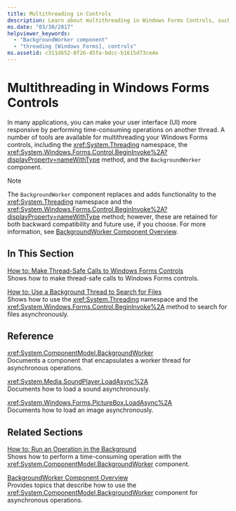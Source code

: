 ```yaml
---
title: Multithreading in Controls
description: Learn about multithreading in Windows Forms Controls, such as making your UI more responsive by performing time-consuming operations on another thread.
ms.date: "03/30/2017"
helpviewer_keywords: 
  - "BackgroundWorker component"
  - "threading [Windows Forms], controls"
ms.assetid: c311d652-0f26-45fa-bdcc-b1615d73ce4e
---
```

# Multithreading in Windows Forms Controls
In many applications, you can make your user interface (UI) more responsive by performing time-consuming operations on another thread. A number of tools are available for multithreading your Windows Forms controls, including the <xref:System.Threading> namespace, the <xref:System.Windows.Forms.Control.BeginInvoke%2A?displayProperty=nameWithType> method, and the `BackgroundWorker` component.  
  
> [!NOTE]
> The `BackgroundWorker` component replaces and adds functionality to the <xref:System.Threading> namespace and the <xref:System.Windows.Forms.Control.BeginInvoke%2A?displayProperty=nameWithType> method; however, these are retained for both backward compatibility and future use, if you choose. For more information, see [BackgroundWorker Component Overview](backgroundworker-component-overview.md).  
  
## In This Section  
 [How to: Make Thread-Safe Calls to Windows Forms Controls](how-to-make-thread-safe-calls-to-windows-forms-controls.md)  
 Shows how to make thread-safe calls to Windows Forms controls.  
  
 [How to: Use a Background Thread to Search for Files](how-to-use-a-background-thread-to-search-for-files.md)  
 Shows how to use the <xref:System.Threading> namespace and the <xref:System.Windows.Forms.Control.BeginInvoke%2A> method to search for files asynchronously.  
  
## Reference  
 <xref:System.ComponentModel.BackgroundWorker>  
 Documents a component that encapsulates a worker thread for asynchronous operations.  
  
 <xref:System.Media.SoundPlayer.LoadAsync%2A>  
 Documents how to load a sound asynchronously.  
  
 <xref:System.Windows.Forms.PictureBox.LoadAsync%2A>  
 Documents how to load an image asynchronously.  
  
## Related Sections  
 [How to: Run an Operation in the Background](how-to-run-an-operation-in-the-background.md)  
 Shows how to perform a time-consuming operation with the <xref:System.ComponentModel.BackgroundWorker> component.  
  
 [BackgroundWorker Component Overview](backgroundworker-component-overview.md)  
 Provides topics that describe how to use the <xref:System.ComponentModel.BackgroundWorker> component for asynchronous operations.
